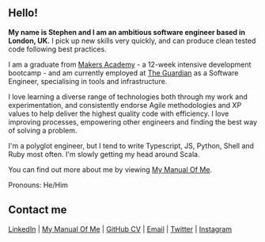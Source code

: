 ## Hello!

**My name is Stephen and I am an ambitious software engineer based in London, UK.** I pick up new skills very quickly, and can produce clean tested code following best practices.

I am a graduate from [Makers Academy](http://www.makersacademy.com) - a 12-week intensive development bootcamp - and am currently employed at [The Guardian](https://gu.com) as a Software Engineer, specialising in tools and infrastructure.

I love learning a diverse range of technologies both through my work and experimentation, and consistently endorse Agile methodologies and XP values to help deliver the highest quality code with efficiency. I love improving processes, empowering other engineers and finding the best way of solving a problem.

I'm a polyglot engineer, but I tend to write Typescript, JS, Python, Shell and Ruby most often. I'm slowly getting my head around Scala.

You can find out more about me by viewing [My Manual Of Me](https://github.com/stephengeller/user_manual_for_me).

Pronouns: He/Him

## Contact me

[LinkedIn](https://www.linkedin.com/in/stephen-geller/) | [My Manual Of Me](https://github.com/stephengeller/user_manual_for_me) | [GitHub CV](https://github.com/stephengeller/CV/blob/master/README.md) | [Email](mailto:stephen@geller.dev?subject=[GitHub]) | [Twitter](https://twitter.com/_stephengeller) | [Instagram](https://www.instagram.com/stephengeorgebaker/)

